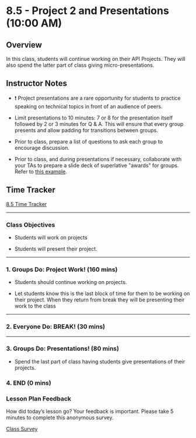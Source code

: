 # 8.5 - Project 2 and Presentations (10:00 AM) 

## Overview

In this class, students will continue working on their API Projects. They will also spend the latter part of class giving micro-presentations.

## Instructor Notes

* ❗️ Project presentations are a rare opportunity for students to practice speaking on technical topics in front of an audience of peers.

* Limit presentations to 10 minutes: 7 or 8 for the presentation itself followed by 2 or 3 minutes for Q & A. This will ensure that every group presents and allow padding for transitions between groups. 

* Prior to class, prepare a list of questions to ask each group to encourage discussion.

* Prior to class, and during presentations if necessary, collaborate with your TAs to prepare a slide deck of superlative "awards" for groups. Refer to [this example](https://docs.google.com/presentation/d/1Tca5VT_S13ioFUO-pewh_g9dJaBQ9prg-vsRwMjyDXU/edit?usp=sharing).

## Time Tracker

[8.5 Time Tracker](https://docs.google.com/spreadsheets/d/1NiDV0PhfOYpniX4pZBHSIK_FFS_QkZdyrYkua-His1s/edit?usp=sharing)

- - -

### Class Objectives

* Students will work on projects

* Students will present their project.

- - -

### 1. Groups Do: Project Work! (160 mins)

* Students should continue working on projects.

* Let students know this is the last block of time for them to be working on their project. When they return from break they will be presenting their work to the class

- - -

### 2. Everyone Do: BREAK! (30 mins)

- - -

### 3. Groups Do: Presentations! (80 mins)

* Spend the last part of class having students give presentations of their projects.

### 4. END (0 mins)

### Lesson Plan Feedback

How did today’s lesson go? Your feedback is important. Please take 5 minutes to complete this anonymous survey.

[Class Survey](https://forms.gle/nYLbt6NZUNJMJ1h38)
